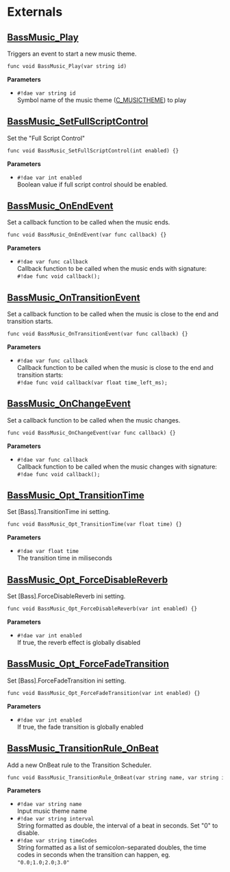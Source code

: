 # Externals

<div class="zbassmusic-externals" markdown>

## <a href="#bassmusic_play">BassMusic_Play</a>

Triggers an event to start a new music theme.

```dae
func void BassMusic_Play(var string id)
```

**Parameters**

* `#!dae var string id`<br>
  Symbol name of the music theme ([C_MUSICTHEME](../classes/C_MUSICTHEME.md)) to play

## <a href="#bassmusic_setfullscriptcontrol">BassMusic_SetFullScriptControl</a>

Set the "Full Script Control"

```dae
func void BassMusic_SetFullScriptControl(int enabled) {}
```

**Parameters**

* `#!dae var int enabled`<br>
  Boolean value if full script control should be enabled.


## <a href="#bassmusic_onendevent">BassMusic_OnEndEvent</a>

Set a callback function to be called when the music ends.

```dae
func void BassMusic_OnEndEvent(var func callback) {}
```

**Parameters**

* `#!dae var func callback`<br>
  Callback function to be called when the music ends with signature:<br>
  `#!dae func void callback();`

## <a href="#bassmusic_ontransitionevent">BassMusic_OnTransitionEvent</a>

Set a callback function to be called when the music is close to the end and transition starts.

```dae
func void BassMusic_OnTransitionEvent(var func callback) {}
```

**Parameters**

* `#!dae var func callback`<br>
  Callback function to be called when the music is close to the end and transition starts:<br>
  `#!dae func void callback(var float time_left_ms);`

## <a href="#bassmusic_onchangeevent">BassMusic_OnChangeEvent</a>

Set a callback function to be called when the music changes.

```dae
func void BassMusic_OnChangeEvent(var func callback) {}
```

**Parameters**

* `#!dae var func callback`<br>
  Callback function to be called when the music changes with signature:<br>
  `#!dae func void callback();`

## <a href="#bassmusic_opt_transitiontime">BassMusic_Opt_TransitionTime</a>

Set [Bass].TransitionTime ini setting.

```dae
func void BassMusic_Opt_TransitionTime(var float time) {}
```

**Parameters**

* `#!dae var float time`<br>
  The transition time in miliseconds

## <a href="#bassmusic_opt_forcedisablereverb">BassMusic_Opt_ForceDisableReverb</a>

Set [Bass].ForceDisableReverb ini setting.

```dae
func void BassMusic_Opt_ForceDisableReverb(var int enabled) {}
```

**Parameters**

* `#!dae var int enabled`<br>
  If true, the reverb effect is globally disabled

## <a href="#bassmusic_opt_forcefadetransition">BassMusic_Opt_ForceFadeTransition</a>

Set [Bass].ForceFadeTransition ini setting.

```dae
func void BassMusic_Opt_ForceFadeTransition(var int enabled) {}
```

**Parameters**

* `#!dae var int enabled`<br>
  If true, the fade transition is globally enabled

## <a href="#bassmusic_opt_transitionrule_onbeat">BassMusic_TransitionRule_OnBeat</a>

Add a new OnBeat rule to the Transition Scheduler.

```dae
func void BassMusic_TransitionRule_OnBeat(var string name, var string interval, var string timeCodes) {}
```

**Parameters**

* `#!dae var string name`<br>
  Input music theme name
* `#!dae var string interval`<br>
  String formatted as double, the interval of a beat in seconds. Set "0" to disable.
* `#!dae var string timeCodes`<br>
  String formatted as a list of semicolon-separated doubles, the time codes in seconds when the transition can happen,
  eg. `"0.0;1.0;2.0;3.0"`

</div>